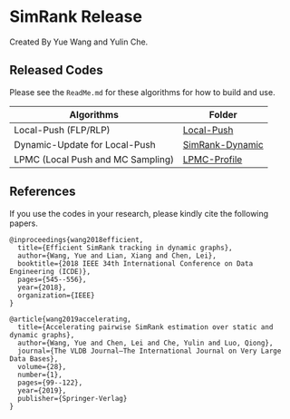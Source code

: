 # SimRank Release

Created By Yue Wang and Yulin Che. 

## Released Codes

Please see the `ReadMe.md` for these algorithms for how to build and use. 

Algorithms | Folder
--- | ---
Local-Push (FLP/RLP) | [Local-Push](Local-Push)
Dynamic-Update for Local-Push  | [SimRank-Dynamic](SimRank-Dynamic)
LPMC (Local Push and MC Sampling) | [LPMC-Profile](LPMC-Profile)

## References

If you use the codes in your research, please kindly cite the following papers. 

```
@inproceedings{wang2018efficient,
  title={Efficient SimRank tracking in dynamic graphs},
  author={Wang, Yue and Lian, Xiang and Chen, Lei},
  booktitle={2018 IEEE 34th International Conference on Data Engineering (ICDE)},
  pages={545--556},
  year={2018},
  organization={IEEE}
}
```

```
@article{wang2019accelerating,
  title={Accelerating pairwise SimRank estimation over static and dynamic graphs},
  author={Wang, Yue and Chen, Lei and Che, Yulin and Luo, Qiong},
  journal={The VLDB Journal—The International Journal on Very Large Data Bases},
  volume={28},
  number={1},
  pages={99--122},
  year={2019},
  publisher={Springer-Verlag}
}
```